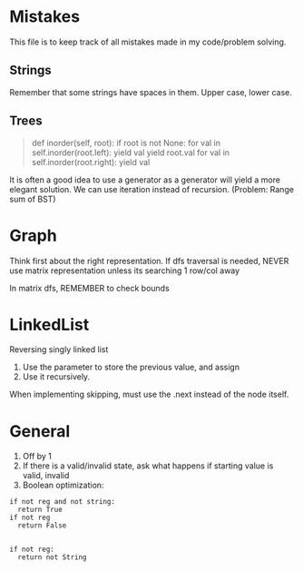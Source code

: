 # Mistakes

This file is to keep track of all mistakes made in my code/problem solving.

## Strings
Remember that some strings have spaces in them. Upper case, lower case.

## Trees
>    def inorder(self, root):
        if root is not None:
            for val in self.inorder(root.left):
                yield val
            yield root.val
            for val in self.inorder(root.right):
                yield val


It is often a good idea to use a generator as a generator will yield a more elegant solution. We can use iteration instead of recursion. 
(Problem: Range sum of BST)

# Graph
Think first about the right representation. 
If dfs traversal is needed, NEVER use matrix representation unless its searching 1 row/col away

In matrix dfs, REMEMBER to check bounds

# LinkedList

Reversing singly linked list

1. Use the parameter to store the previous value, and assign
2. Use it recursively.

When implementing skipping, must use the .next instead of the node itself.

# General
1. Off by 1
2. If there is a valid/invalid state, ask what happens if starting value is valid, invalid
3. Boolean optimization:
```
if not reg and not string:
  return True
if not reg
  return False


if not reg:
  return not String
```
